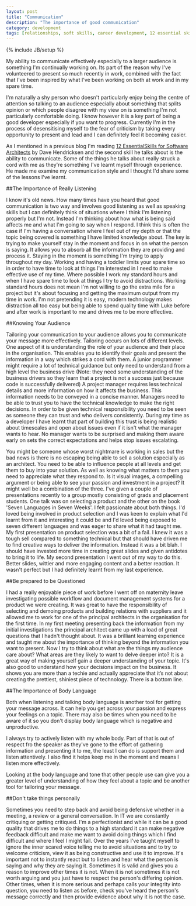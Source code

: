```yaml
---
layout: post
title: "Communication"
description: "The importance of good communication"
category: development
tags: [relationships, soft skills, career development, 12 essential skills]
---
```

{% include JB/setup %}

My ability to communicate effectively especially to a larger audience is something I'm continually working on. Its part of the reason why I've volunteered to present so much recently in work, combined with the fact that I've been inspired by what I've been working on both at work and in my spare time.
 
I'm naturally a shy person who doesn't particularly enjoy being the centre of attention so talking to an audience especially about something that splits opinion or which people disagree with my view on is something I'm not particularly comfortable doing. I know however it is a key part of being a good developer especially if you want to progress. Currently I'm in the process of desensitising myself to the fear of criticism by taking every opportunity to present and lead and I can definitely feel it becoming easier. 

As I mentioned in a previous blog I'm reading <a href="http://www.amazon.co.uk/12-Essential-Skills-Software-Architects/dp/0321717295" target="_blank">12 EssentialSkills for Software Architects</a> by Dave Hendricksen and the second skill he talks about is the ability to communicate. Some of the things he talks about really struck a cord with me as they're something I've learnt myself through experience. He made me examine my communication style and I thought I'd share some of the lessons I've learnt.

##The Importance of Really Listening

I know it's old news. How many times have you heard that good communication is two way and involves good listening as well as speaking skills but I can definitely think of situations where I think I'm listening properly but I'm not. Instead I'm thinking about how what is being said affects me and what I'm going to say when I respond. I think this is often the case if I'm having a conversation where I feel out of my depth or that the topic being covered is something I have limited knowledge about. The key is trying to make yourself stay in the moment and focus in on what the person is saying. It allows you to absorb all the information they are providing and process it. Staying in the moment is something I'm trying to apply throughout my day. Working and having a toddler limits your spare time so in order to have time to look at things I'm interested in I need to make effective use of my time. Where possible I work my standard hours and when I have spare time to look at things I try to avoid distractions. Working standard hours does not mean I'm not willing to go the extra mile for a project but it's about focusing and getting the maximum output from my time in work. I'm not pretending it is easy, modern technology makes distraction all too easy but being able to spend quality time with Luke before and after work is important to me and drives me to be more effective.

##Knowing Your Audience

Tailoring your communication to your audience allows you to communicate your message more effectively. Tailoring occurs on lots of different levels. One aspect of it is understanding the role of your audience and their place in the organisation. This enables you to identify their goals and present the information in a way which strikes a cord with them. A junior programmer might require a lot of technical guidance but only need to understand from a high level the business drive (Note: they need some understanding of the business drivers so they learn that a project is not a success just because code is successfully delivered) A project manager requires less technical details and more information on how it affects the business. This information needs to be conveyed in a concise manner. Managers need to be able to trust you to have the technical knowledge to make the right decisions. In order to be given technical responsibility you need to be seen as someone they can trust and who delivers consistently. During my time as a developer I have learnt that part of building this trust is being realistic about timescales and open about issues even if it isn't what the manager wants to hear. No manager wants to be surprised and making them aware early on sets the correct expectations and helps stop issues escalating. 

You might be someone whose worst nightmare is working in sales but the bad news is there is no escaping being able to sell a solution especially as an architect. You need to be able to influence people at all levels and get them to buy into your solution. As well as knowing what matters to them you need to appreciate what they respond to. Is it visual images, a compelling argument or being able to see your passion and investment in a project? It might well be a combination of the three. I've given a couple of presentations recently to a group mostly consisting of grads and placement students. One talk was on selecting a product and the other on the book 'Seven Languages in Seven Weeks'. I felt passionate about both things. I'd loved being involved in product selection and I was keen to explain what I'd learnt from it and interesting it could be and I'd loved being exposed to seven different languages and was eager to share what it had taught me. My first presentation on product selection was a bit of a fail. I knew it was a tough sell compared to something technical but that should have driven me to find creative ways to deliver the information. Instead it was a bit blah. I should have invested more time in creating great slides and given antidotes to bring it to life. My second presentation I went out of my way to do this. Better slides, wittier and more engaging content and a better reaction. It wasn't perfect but I had definitely learnt from my last experience.  

##Be prepared to be Questioned

I had a really enjoyable piece of work before I went off on maternity leave investigating possible workflow and document management systems for a product we were creating. It was great to have the responsibility of selecting and demoing products and building relations with suppliers and it allowed me to work for one of the principal architects in the organisation for the first time. In my first meeting presenting back the information from my initial investigations the principal architect came up with a load of great questions that I hadn't thought about. It was a brilliant learning experience and taught me about the importance of thinking beyond the information you want to present. Now I try to think about what are the things my audience care about? What areas are they likely to want to delve deeper into? It is a great way of making yourself gain a deeper understanding of your topic. It's also good to understand how your decisions impact on the business. It shows you are more than a techie and actually appreciate that it’s not about creating the prettiest, shiniest piece of technology. There is a bottom line.

##The Importance of Body Language

Both when listening and talking body language is another tool for getting your message across. It can help you get across your passion and express your feelings on a topic. There may also be times when you need to be aware of it so you don't display body language which is negative and unproductive. 

I always try to actively listen with my whole body. Part of that is out of respect fro the speaker as they've gone to the effort of gathering information and presenting it to me, the least I can do is support them and listen attentively. I also find it helps keep me in the moment and means I listen more effectively. 

Looking at the body language and tone that other people use can give you a greater level of understanding of how they feel about a topic and be another tool for tailoring your message.

##Don't take things personally

Sometimes you need to step back and avoid being defensive whether in a meeting, a review or a general conversation. In IT we are constantly critiquing or getting critiqued. I'm a perfectionist and while it can be a good quality that drives me to do things to a high standard it can make negative feedback difficult and make me want to avoid doing things which I find difficult and where I feel I might fail. Over the years I've taught myself to ignore the inner scared voice telling me to avoid situations and to try to welcome criticism, view it as being constructive and use it to improve. It's important not to instantly react but to listen and hear what the person is saying and why they are saying it. Sometimes it is valid and gives you a reason to improve other times it is not. When it is not sometimes it is not worth arguing and you just have to respect the person's differing opinion. Other times, when it is more serious and perhaps calls your integrity into question, you need to listen as before, check you've heard the person's message correctly and then provide evidence about why it is not the case.

